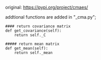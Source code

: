 original:
https://pypi.org/project/cmaes/

addtional functions are added in "_cma.py";

```
#### return covariance matrix
def get_covariance(self):
    return self._C
```
```
##### return mean matrix
def get_mean(self):
    return self._mean
```
